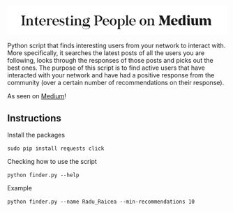 <p align="center">
    <img src="medium_logo.png" alt="logo" width="950px">
</p>

Python script that finds interesting users from your network to interact with. More specifically, it searches the latest posts of all the users you are following, looks through the responses of those posts and picks out the best ones. The purpose of this script is to find active users that have interacted with your network and have had a positive response from the community (over a certain number of recommendations on their response).

As seen on [Medium](https://medium.freecodecamp.org/how-i-used-python-to-find-interesting-people-on-medium-be9261b924b0)!

## Instructions

Install the packages

    sudo pip install requests click

Checking how to use the script

    python finder.py --help

Example

    python finder.py --name Radu_Raicea --min-recommendations 10
